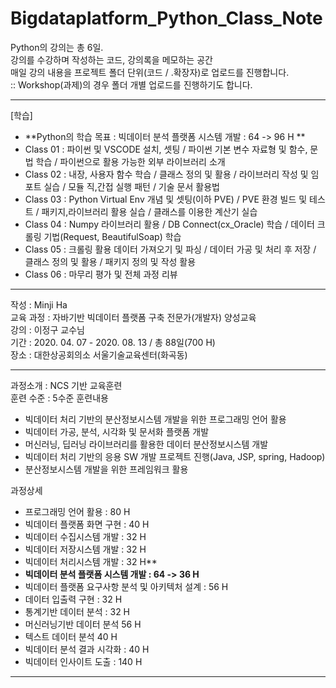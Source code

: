 # Bigdataplatform_Python_Class_Note

Python의 강의는 총 6일.  
강의를 수강하며 작성하는 코드, 강의록을 메모하는 공간  
매일 강의 내용을 프로젝트 폴더 단위(코드 / .확장자)로 업로드를 진행합니다.  
:: Workshop(과제)의 경우 폴더 개별 업로드를 진행하기도 합니다.  

<hr>   

[학습]  
- **Python의 학습 목표 : 빅데이터 분석 플랫폼 시스템 개발 : 64 -> 96 H **  
- Class 01 : 파이썬 및 VSCODE 설치, 셋팅 / 파이썬 기본 변수 자료형 및 함수, 문법 학습 / 파이썬으로 활용 가능한 외부 라이브러리 소개      
- Class 02 : 내장, 사용자 함수 학습 / 클래스 정의 및 활용 / 라이브러리 작성 및 임포트 실습 / 모듈 직,간접 실행 패턴 / 기술 문서 활용법
- Class 03 : Python Virtual Env 개념 및 셋팅(이하 PVE) / PVE 환경 빌드 및 테스트 / 패키지,라이브러리 활용 실습 / 클래스를 이용한 계산기 실습
- Class 04 : Numpy 라이브러리 활용 / DB Connect(cx_Oracle) 학습 / 데이터 크롤링 기법(Request, BeautifulSoap) 학습  
- Class 05 : 크롤링 활용 데이터 가져오기 및 파싱 / 데이터 가공 및 처리 후 저장 / 클래스 정의 및 활용 / 패키지 정의 및 작성 활용  
- Class 06 : 마무리 평가 및 전체 과정 리뷰  

<hr>

작성 : Minji Ha <br>
교육 과정 : 자바기반 빅데이터 플랫폼 구축 전문가(개발자) 양성교육    
강의 : 이정구 교수님    
기간 : 2020. 04. 07 - 2020. 08. 13 / 총 88일(700 H)     
장소 : 대한상공회의소 서울기술교육센터(화곡동)    

<hr> 

과정소개 : NCS 기반 교육훈련  
훈련 수준 : 5수준 
훈련내용  
* 빅데이터 처리 기반의 분산정보시스템 개발을 위한 프로그래밍 언어 활용
* 빅데이터 가공, 분석, 시각화 및 문서화 플랫폼 개발 
* 머신러닝, 딥러닝 라이브러리를 활용한 데이터 분산정보시스템 개발    
* 빅데이터 처리 기반의 응용 SW 개발 프로젝트 진행(Java, JSP, spring, Hadoop)    
* 분산정보시스템 개발을 위한 프레임워크 활용 

과정상세 
* 프로그래밍 언어 활용 : 80 H 
* 빅데이터 플랫폼 화면 구현 : 40 H  
* 빅데이터 수집시스템 개발 : 32 H 
* 빅데이터 저장시스템 개발 : 32 H   
* 빅데이터 처리시스템 개발 : 32 H** 
* **빅데이터 분석 플랫폼 시스템 개발 : 64 -> 36 H**
* 빅데이터 플랫폼 요구사항 분석 및 아키텍처 설계 : 56 H
* 데이터 입출력 구현 : 32 H 
* 통계기반 데이터 분석 : 32 H 
* 머신러닝기반 데이터 분석 56 H
* 텍스트 데이터 분석 40 H
* 빅데이터 분석 결과 시각화 : 40 H 
* 빅데이터 인사이트 도출 : 140 H 
  

<hr>
